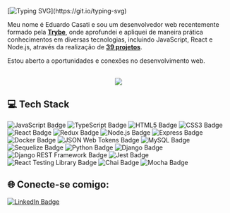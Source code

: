 [![Typing SVG](https://readme-typing-svg.herokuapp.com?font=Fira+Code&weight=500&size=24&pause=100&color=16F713&random=false&width=435&lines=Hello%2C+World!)](https://git.io/typing-svg)

Meu nome é Eduardo Casati e sou um desenvolvedor web recentemente formado pela **[Trybe](https://www.betrybe.com/formacao-desenvolvimento-web)**, onde aprofundei e apliquei de maneira prática conhecimentos em diversas tecnologias, incluindo JavaScript, React e Node.js, através da realização de **[39 projetos](https://github.com/eduardocasati/trybe-projetos)**.

Estou aberto a oportunidades e conexões no desenvolvimento web.
</br>
</br>
<div align="center">
<img src="https://github-readme-stats.vercel.app/api/top-langs/?username=eduardocasati&layout=compact&theme=github_dark" />
</div>

## 💻 Tech Stack
![JavaScript Badge](https://img.shields.io/badge/JAVASCRIPT-F7DF1E?style=for-the-badge&logo=javascript&logoColor=black) ![TypeScript Badge](https://img.shields.io/badge/TYPESCRIPT-3178C6?style=for-the-badge&logo=typescript&logoColor=white) ![HTML5 Badge](https://img.shields.io/badge/html5-E54C21?style=for-the-badge&logo=html5&logoColor=white) ![CSS3 Badge](https://img.shields.io/badge/css3-214CE5?style=for-the-badge&logo=css3&logoColor=white) ![React Badge](https://img.shields.io/badge/react-61DAFB?style=for-the-badge&logo=react&logoColor=000) ![Redux Badge](https://img.shields.io/badge/redux-593D88?style=for-the-badge&logo=redux&logoColor=white) ![Node.js Badge](https://img.shields.io/badge/node.js-339933?style=for-the-badge&logo=node.js&logoColor=white) ![Express Badge](https://img.shields.io/badge/express-black?style=for-the-badge&logo=express&logoColor=white) ![Docker Badge](https://img.shields.io/badge/docker-1D63ED?style=for-the-badge&logo=docker&logoColor=white) ![JSON Web Tokens Badge](https://img.shields.io/badge/json%20web%20tokens-black?style=for-the-badge&logo=json%20web%20tokens&logoColor=white) ![MySQL Badge](https://img.shields.io/badge/mysql-00758F?style=for-the-badge&logo=mysql&logoColor=white)
![Sequelize Badge](https://img.shields.io/badge/sequelize-52B0E7?style=for-the-badge&logo=sequelize&logoColor=white) ![Python Badge](https://img.shields.io/badge/python-2C6999?style=for-the-badge&logo=python&logoColor=white) ![Django Badge](https://img.shields.io/badge/django-103E2E?style=for-the-badge&logo=django&logoColor=white) ![Django REST Framework Badge](https://img.shields.io/badge/django%20rest%20framework-7F2D2D?style=for-the-badge&logo=django&logoColor=white) ![Jest Badge](https://img.shields.io/badge/jest-9C4855?style=for-the-badge&logo=jest&logoColor=white)
![React Testing Library Badge](https://img.shields.io/badge/testing%20library-F23E3E?style=for-the-badge&logo=testing%20library&logoColor=white) ![Chai Badge](https://img.shields.io/badge/chai-A40802?style=for-the-badge&logo=chai&logoColor=white) ![Mocha Badge](https://img.shields.io/badge/mocha-8d6748?style=for-the-badge&logo=mocha&logoColor=white)


## 🌐 Conecte-se comigo:
[![LinkedIn Badge](https://img.shields.io/badge/LinkedIn-0A66C2?style=flat-square&logo=linkedin&logoColor=white)](https://www.linkedin.com/in/eduardocasati/)
